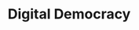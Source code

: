 ---
facebook: https://facebook.com/digidemocracy
instagram: https://instagram.com/digidem
logohandle: digital-democracy
sort: digital-democracy
title: Digital Democracy
twitter: https://x.com/digidem
website: https://www.digital-democracy.org/
---